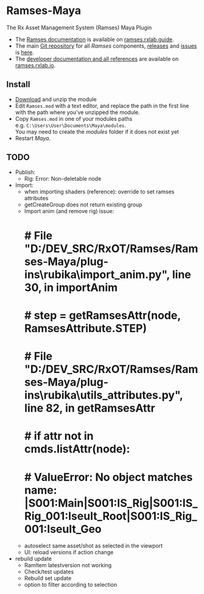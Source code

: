 # Ramses-Maya

The Rx Asset Management System (Ramses) Maya Plugin

- The [Ramses documentation](http://ramses.rxlab.guide) is available on [ramses.rxlab.guide](http://ramses.rxlab.guide).
- The main [Git repository](https://github.com/RxLaboratory/Ramses) for all *Ramses* components, [releases](https://github.com/RxLaboratory/Ramses/releases) and [issues](https://github.com/RxLaboratory/Ramses/issues) is [here](https://github.com/RxLaboratory/Ramses).
- The [developer documentation and all references](http://ramses.rxlab.io) are available on [ramses.rxlab.io](http://ramses.rxlab.io).

## Install

- [Download](https://github.com/Rainbox-dev/Ramses-Maya/archive/refs/heads/main.zip) and unzip the module
- Edit `Ramses.mod` with a text editor, and replace the path in the first line with the path where you've unzipped the module.
- Copy `Ramses.mod` in one of your modules paths  
    e.g. `C:\Users\User\Documents\Maya\modules`.  
    You may need to create the *modules* folder if it does not exist yet
- Restart *Maya*.

## TODO

- Publish:
    - Rig: Error: Non-deletable node
- Import:
    - when importing shaders (reference): override to set ramses attributes
    - getCreateGroup does not return existing group
    - Import anim (and remove rig) issue:
        # #   File "D:/DEV_SRC/RxOT/Ramses/Ramses-Maya/plug-ins\rubika\import_anim.py", line 30, in importAnim
        # #     step = getRamsesAttr(node, RamsesAttribute.STEP)
        # #   File "D:/DEV_SRC/RxOT/Ramses/Ramses-Maya/plug-ins\rubika\utils_attributes.py", line 82, in getRamsesAttr
        # #     if attr not in cmds.listAttr(node):
        # # ValueError: No object matches name: |S001:Main|S001:IS_Rig|S001:IS_Rig_001:Iseult_Root|S001:IS_Rig_001:Iseult_Geo #
    - autoselect same asset/shot as selected in the viewport
    - UI: reload versions if action change
- rebuild update
    - RamItem latestversion not working
    - Check/test updates
    - Rebuild set update
    - option to filter according to selection
    
